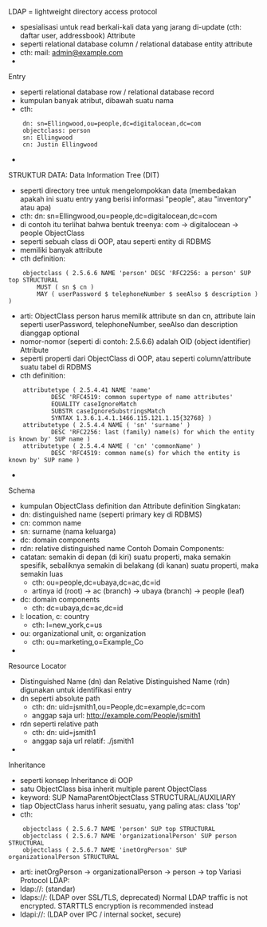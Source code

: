 LDAP = lightweight directory access protocol
- spesialisasi untuk read berkali-kali data yang jarang di-update (cth: daftar user, addressbook)
Attribute
- seperti relational database column / relational database entity attribute
- cth:
    mail: admin@example.com
-
Entry
- seperti relational database row / relational database record
- kumpulan banyak atribut, dibawah suatu nama
- cth:
```
    dn: sn=Ellingwood,ou=people,dc=digitalocean,dc=com
    objectclass: person
    sn: Ellingwood
    cn: Justin Ellingwood
```
-
STRUKTUR DATA:
Data Information Tree (DIT)
- seperti directory tree untuk mengelompokkan data (membedakan apakah ini suatu entry yang berisi informasi "people", atau "inventory" atau apa)
- cth:
    dn: sn=Ellingwood,ou=people,dc=digitalocean,dc=com
- di contoh itu terlihat bahwa bentuk treenya: com -> digitalocean -> people
ObjectClass
- seperti sebuah class di OOP, atau seperti entity di RDBMS
- memiliki banyak attribute
- cth definition:
```
    objectclass ( 2.5.6.6 NAME 'person' DESC 'RFC2256: a person' SUP top STRUCTURAL
        MUST ( sn $ cn )
        MAY ( userPassword $ telephoneNumber $ seeAlso $ description ) )
```
- arti: ObjectClass person harus memilik attribute sn dan cn, attribute lain seperti userPassword, telephoneNumber, seeAlso dan description dianggap optional
- nomor-nomor (seperti di contoh: 2.5.6.6) adalah OID (object identifier)
Attribute
- seperti properti dari ObjectClass di OOP, atau seperti column/attribute suatu tabel di RDBMS
- cth definition:
```
    attributetype ( 2.5.4.41 NAME 'name'
            DESC 'RFC4519: common supertype of name attributes'
            EQUALITY caseIgnoreMatch
            SUBSTR caseIgnoreSubstringsMatch
            SYNTAX 1.3.6.1.4.1.1466.115.121.1.15{32768} )
    attributetype ( 2.5.4.4 NAME ( 'sn' 'surname' )
            DESC 'RFC2256: last (family) name(s) for which the entity is known by' SUP name )
    attributetype ( 2.5.4.4 NAME ( 'cn' 'commonName' )
            DESC 'RFC4519: common name(s) for which the entity is known by' SUP name )
```
-
Schema
- kumpulan ObjectClass definition dan Attribute definition
Singkatan:
- dn: distinguished name (seperti primary key di RDBMS)
- cn: common name
- sn: surname (nama keluarga)
- dc: domain components
- rdn: relative distinguished name
Contoh Domain Components:
- catatan: semakin di depan (di kiri) suatu properti, maka semakin spesifik, sebaliknya semakin di belakang (di kanan) suatu properti, maka semakin luas
    - cth: ou=people,dc=ubaya,dc=ac,dc=id
    - artinya id (root) -> ac (branch) -> ubaya (branch) -> people (leaf)
- dc: domain components
    - cth: dc=ubaya,dc=ac,dc=id
- l: location, c: country
    - cth: l=new_york,c=us
- ou: organizational unit, o: organization
    - cth: ou=marketing,o=Example_Co
-
Resource Locator
- Distinguished Name (dn) dan Relative Distinguished Name (rdn) digunakan untuk identifikasi entry
- dn seperti absolute path
    - cth: dn: uid=jsmith1,ou=People,dc=example,dc=com
    - anggap saja url: http://example.com/People/jsmith1
- rdn seperti relative path
    - cth: dn: uid=jsmith1
    - anggap saja url relatif: ./jsmith1
-
Inheritance
- seperti konsep Inheritance di OOP
- satu ObjectClass bisa inherit multiple parent ObjectClass
- keyword: SUP NamaParentObjectClass STRUCTURAL/AUXILIARY
- tiap ObjectClass harus inherit sesuatu, yang paling atas: class 'top'
- cth:
```
    objectclass ( 2.5.6.7 NAME 'person' SUP top STRUCTURAL
    objectclass ( 2.5.6.7 NAME 'organizationalPerson' SUP person STRUCTURAL
    objectclass ( 2.5.6.7 NAME 'inetOrgPerson' SUP organizationalPerson STRUCTURAL
```
- arti: inetOrgPerson -> organizationalPerson -> person -> top
Variasi Protocol LDAP:
- ldap://: (standar)
- ldaps://: (LDAP over SSL/TLS, deprecated) Normal LDAP traffic is not encrypted. STARTTLS encryption is recommended instead
- ldapi://: (LDAP over IPC / internal socket, secure)